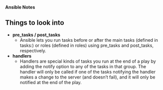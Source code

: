 **Ansible Notes**

## Things to look into
- **pre_tasks / post_tasks**
    - Ansible lets you run tasks before or after the main tasks (defined in tasks:) or roles (defined in roles) using pre_tasks and post_tasks, respectively. 
- **handlers**
    - Handlers are special kinds of tasks you run at the end of a play by adding the notify option to any of the tasks in that group. The handler will only be called if one of the tasks notifying the handler makes a change to the server (and doesn’t fail), and it will only be notified at the end of the play.
